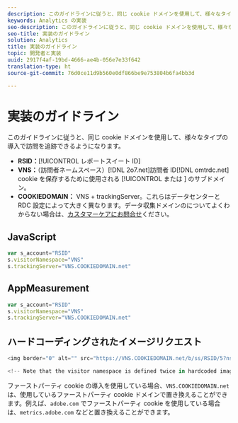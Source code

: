 ```yaml
---
description: このガイドラインに従うと、同じ cookie ドメインを使用して、様々なタイプの導入で訪問を追跡できるようになります。
keywords: Analytics の実装
seo-description: このガイドラインに従うと、同じ cookie ドメインを使用して、様々なタイプの導入で訪問を追跡できるようになります。
seo-title: 実装のガイドライン
solution: Analytics
title: 実装のガイドライン
topic: 開発者と実装
uuid: 2917f4af-19bd-4666-ae4b-056e7e33f642
translation-type: ht
source-git-commit: 76d0ce11d9b560e0df866be9e753804b6fa4bb3d

---
```



# 実装のガイドライン

このガイドラインに従うと、同じ cookie ドメインを使用して、様々なタイプの導入で訪問を追跡できるようになります。

* **RSID：**[!UICONTROL レポートスイート ID]
* **VNS：**（訪問者ネームスペース）[!DNL 2o7.net]訪問者 ID[!DNL omtrdc.net] cookie を保存するために使用される [!UICONTROL  または ] のサブドメイン。
* **COOKIEDOMAIN：** VNS + trackingServer。これらはデータセンターと RDC 設定によって大きく異なります。データ収集ドメインのについてよくわからない場合は、[カスタマーケアにお問合せ](https://helpx.adobe.com/jp/contact/enterprise-support.ec.html#analytics)ください。

## JavaScript

```javascript
var s_account="RSID" 
s.visitorNamespace="VNS" 
s.trackingServer="VNS.COOKIEDOMAIN.net" 
```

## AppMeasurement

```javascript
var s_account="RSID" 
s.visitorNamespace="VNS" 
s.trackingServer="VNS.COOKIEDOMAIN.net" 
```

## ハードコーディングされたイメージリクエスト

```javascript
<img border="0" alt="" src="https://VNS.COOKIEDOMAIN.net/b/ss/RSID/5?ns=VNS" width="1" height="1" /> 

<!-- Note that the visitor namespace is defined twice in hardcoded image requests; once in the http subdomain, and another using the ns= query string parameter! -->
```

ファーストパーティ cookie の導入を使用している場合、`VNS.COOKIEDOMAIN.net` は、使用しているファーストパーティ cookie ドメインで置き換えることができます。例えば、`adobe.com` でファーストパーティ cookie を使用している場合は、`metrics.adobe.com` などと置き換えることができます。
